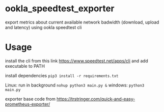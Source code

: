 # ookla_speedtest_exporter
export metrics about current available network badwidth (download, upload and latency) using ookla speedtest cli

# Usage
install the cli from this link https://www.speedtest.net/apps/cli and add executable to PATH

install dependencies `pip3 install -r requirements.txt`

Linux:
run in background `nohup python3 main.py &`
windows:
`python3 main.py`


exporter base code from https://trstringer.com/quick-and-easy-prometheus-exporter/

